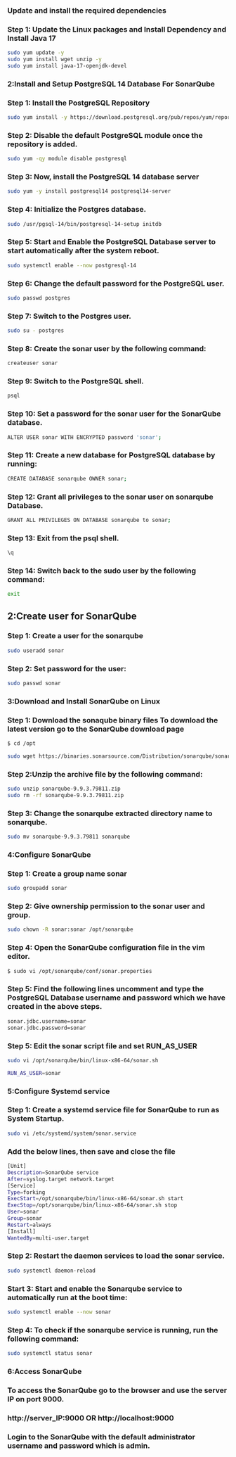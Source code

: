### Update and install the required dependencies
### Step 1: Update the Linux packages and Install Dependency and Install Java 17
```sh
sudo yum update -y
sudo yum install wget unzip -y
sudo yum install java-17-openjdk-devel
```
### 2:Install and Setup PostgreSQL 14 Database For SonarQube
### Step 1: Install the PostgreSQL Repository
```sh
sudo yum install -y https://download.postgresql.org/pub/repos/yum/reporpms/EL-7-x86_64/pgdg-redhat-repo-latest.noarch.rpm
```
### Step 2: Disable the default PostgreSQL module once the repository is added.
```sh
sudo yum -qy module disable postgresql
```
### Step 3: Now, install the PostgreSQL 14 database server
```sh
sudo yum -y install postgresql14 postgresql14-server
```
### Step 4: Initialize the Postgres database.
```sh
sudo /usr/pgsql-14/bin/postgresql-14-setup initdb
```
### Step 5: Start and Enable the PostgreSQL Database server to start automatically after the system reboot.
```sh
sudo systemctl enable --now postgresql-14
```
### Step 6: Change the default password for the PostgreSQL user.
```sh
sudo passwd postgres
```
### Step 7: Switch to the Postgres user.
```sh
sudo su - postgres
```
### Step 8: Create the sonar user by the following command:
```sh
createuser sonar
```
### Step 9: Switch to the PostgreSQL shell.
```sh
psql
```
### Step 10: Set a password for the sonar user for the SonarQube database.
```sh
ALTER USER sonar WITH ENCRYPTED password 'sonar';
```
### Step 11: Create a new database for PostgreSQL database by running:
```sh
CREATE DATABASE sonarqube OWNER sonar;
```
### Step 12: Grant all privileges to the sonar user on sonarqube Database.
```sh
GRANT ALL PRIVILEGES ON DATABASE sonarqube to sonar; 
```
### Step 13: Exit from the psql shell.
```sh
\q
```
### Step 14: Switch back to the sudo user by the following command:
```sh
exit
```
## 2:Create user for SonarQube
### Step 1: Create a user for the sonarqube
```sh
sudo useradd sonar
```
### Step 2: Set password for the user:
```sh
sudo passwd sonar
```
### 3:Download and Install SonarQube on Linux
### Step 1: Download the sonaqube binary files To download the latest version go to the SonarQube download page

```sh
$ cd /opt
```
```sh
sudo wget https://binaries.sonarsource.com/Distribution/sonarqube/sonarqube-9.9.3.79811.zip
```
### Step 2:Unzip the archive file by the following command:
```sh
sudo unzip sonarqube-9.9.3.79811.zip
sudo rm -rf sonarqube-9.9.3.79811.zip
```
### Step 3: Change the sonarqube extracted directory name to sonarqube.
```sh
sudo mv sonarqube-9.9.3.79811 sonarqube
```
### 4:Configure SonarQube
### Step 1: Create a group name sonar
```sh
sudo groupadd sonar
```
### Step 2: Give ownership permission to the sonar user and group.
```sh
sudo chown -R sonar:sonar /opt/sonarqube
```
### Step 4: Open the SonarQube configuration file in the vim editor.
```sh
$ sudo vi /opt/sonarqube/conf/sonar.properties
```
### Step 5: Find the following lines uncomment and type the PostgreSQL Database username and password which we have created in the above steps.
```sh
sonar.jdbc.username=sonar
sonar.jdbc.password=sonar
```
### Step 5: Edit the sonar script file and set RUN_AS_USER
```sh
sudo vi /opt/sonarqube/bin/linux-x86-64/sonar.sh
```
```sh
RUN_AS_USER=sonar
```
### 5:Configure Systemd service
### Step 1: Create a systemd service file for SonarQube to run as System Startup.
```sh
sudo vi /etc/systemd/system/sonar.service
```

### Add the below lines, then save and close the file
```sh
[Unit] 
Description=SonarQube service 
After=syslog.target network.target 
[Service] 
Type=forking 
ExecStart=/opt/sonarqube/bin/linux-x86-64/sonar.sh start 
ExecStop=/opt/sonarqube/bin/linux-x86-64/sonar.sh stop 
User=sonar 
Group=sonar 
Restart=always 
[Install] 
WantedBy=multi-user.target
```
### Step 2: Restart the daemon services to load the sonar service.
```sh
sudo systemctl daemon-reload
```
### Start 3: Start and enable the Sonarqube service to automatically run at the boot time:
```sh
sudo systemctl enable --now sonar
```
### Step 4: To check if the sonarqube service is running, run the following command:
```sh
sudo systemctl status sonar
```
### 6:Access SonarQube
### To access the SonarQube go to the browser and use the server IP on port 9000.

### http://server_IP:9000 OR http://localhost:9000
### Login to the SonarQube with the default administrator username and password which is admin.
